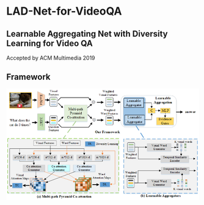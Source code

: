 # LAD-Net-for-VideoQA

## Learnable Aggregating Net with Diversity Learning for Video QA

Accepted by ACM Multimedia 2019

## Framework

![framework](https://github.com/lixiangpengcs/LAD-Net-for-VideoQA/blob/master/framework.png)

